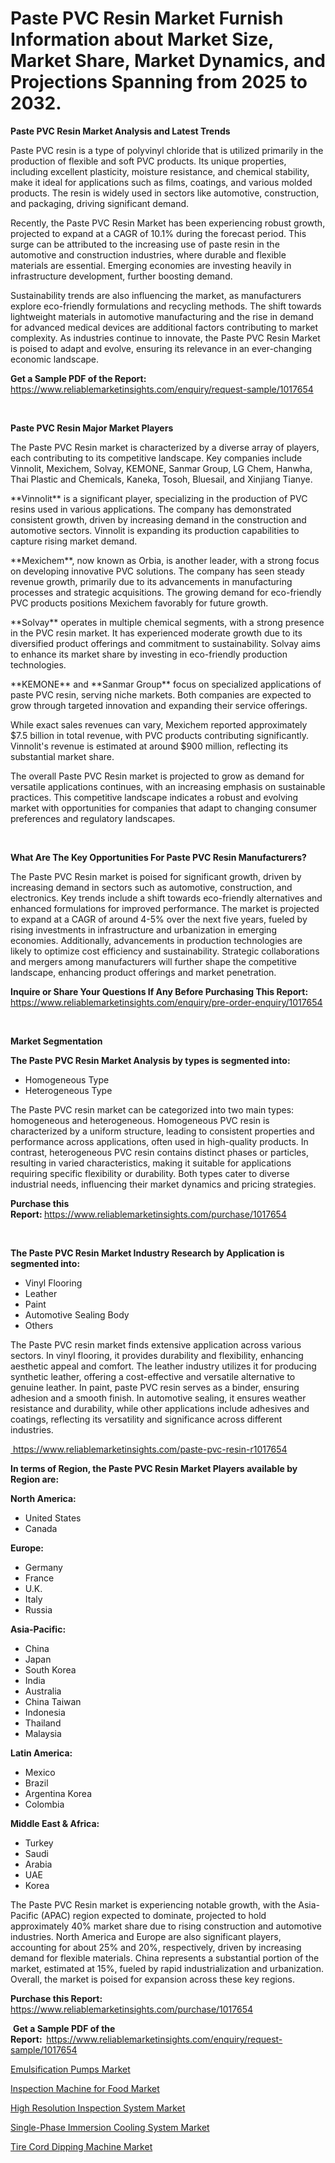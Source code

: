 <p><h1>Paste PVC Resin Market Furnish Information about Market Size, Market Share, Market Dynamics, and Projections Spanning from 2025 to 2032.</h1></p><p><strong>Paste PVC Resin Market Analysis and Latest Trends</strong></p>
<p><p>Paste PVC resin is a type of polyvinyl chloride that is utilized primarily in the production of flexible and soft PVC products. Its unique properties, including excellent plasticity, moisture resistance, and chemical stability, make it ideal for applications such as films, coatings, and various molded products. The resin is widely used in sectors like automotive, construction, and packaging, driving significant demand.</p><p>Recently, the Paste PVC Resin Market has been experiencing robust growth, projected to expand at a CAGR of 10.1% during the forecast period. This surge can be attributed to the increasing use of paste resin in the automotive and construction industries, where durable and flexible materials are essential. Emerging economies are investing heavily in infrastructure development, further boosting demand.</p><p>Sustainability trends are also influencing the market, as manufacturers explore eco-friendly formulations and recycling methods. The shift towards lightweight materials in automotive manufacturing and the rise in demand for advanced medical devices are additional factors contributing to market complexity. As industries continue to innovate, the Paste PVC Resin Market is poised to adapt and evolve, ensuring its relevance in an ever-changing economic landscape.</p></p>
<p><strong>Get a Sample PDF of the Report:&nbsp;</strong> <a href="https://www.reliablemarketinsights.com/enquiry/request-sample/1017654?utm_campaign=2956&utm_medium=2&utm_source=Github&utm_content=ia&utm_term=31032025&utm_id=paste-pvc-resin">https://www.reliablemarketinsights.com/enquiry/request-sample/1017654</a></p>
<p>&nbsp;</p>
<p><strong>Paste PVC Resin Major Market Players</strong></p>
<p><p>The Paste PVC Resin market is characterized by a diverse array of players, each contributing to its competitive landscape. Key companies include Vinnolit, Mexichem, Solvay, KEMONE, Sanmar Group, LG Chem, Hanwha, Thai Plastic and Chemicals, Kaneka, Tosoh, Bluesail, and Xinjiang Tianye.</p><p>**Vinnolit** is a significant player, specializing in the production of PVC resins used in various applications. The company has demonstrated consistent growth, driven by increasing demand in the construction and automotive sectors. Vinnolit is expanding its production capabilities to capture rising market demand.</p><p>**Mexichem**, now known as Orbia, is another leader, with a strong focus on developing innovative PVC solutions. The company has seen steady revenue growth, primarily due to its advancements in manufacturing processes and strategic acquisitions. The growing demand for eco-friendly PVC products positions Mexichem favorably for future growth.</p><p>**Solvay** operates in multiple chemical segments, with a strong presence in the PVC resin market. It has experienced moderate growth due to its diversified product offerings and commitment to sustainability. Solvay aims to enhance its market share by investing in eco-friendly production technologies.</p><p>**KEMONE** and **Sanmar Group** focus on specialized applications of paste PVC resin, serving niche markets. Both companies are expected to grow through targeted innovation and expanding their service offerings.</p><p>While exact sales revenues can vary, Mexichem reported approximately $7.5 billion in total revenue, with PVC products contributing significantly. Vinnolit's revenue is estimated at around $900 million, reflecting its substantial market share.</p><p>The overall Paste PVC Resin market is projected to grow as demand for versatile applications continues, with an increasing emphasis on sustainable practices. This competitive landscape indicates a robust and evolving market with opportunities for companies that adapt to changing consumer preferences and regulatory landscapes.</p></p>
<p>&nbsp;</p>
<p><strong>What Are The Key Opportunities For Paste PVC Resin Manufacturers?</strong></p>
<p><p>The Paste PVC Resin market is poised for significant growth, driven by increasing demand in sectors such as automotive, construction, and electronics. Key trends include a shift towards eco-friendly alternatives and enhanced formulations for improved performance. The market is projected to expand at a CAGR of around 4-5% over the next five years, fueled by rising investments in infrastructure and urbanization in emerging economies. Additionally, advancements in production technologies are likely to optimize cost efficiency and sustainability. Strategic collaborations and mergers among manufacturers will further shape the competitive landscape, enhancing product offerings and market penetration.</p></p>
<p><strong>Inquire or Share Your Questions If Any Before Purchasing This Report:</strong> <a href="https://www.reliablemarketinsights.com/enquiry/pre-order-enquiry/1017654?utm_campaign=2956&utm_medium=2&utm_source=Github&utm_content=ia&utm_term=31032025&utm_id=paste-pvc-resin">https://www.reliablemarketinsights.com/enquiry/pre-order-enquiry/1017654</a></p>
<p>&nbsp;</p>
<p><strong>Market Segmentation</strong></p>
<p><strong>The Paste PVC Resin Market Analysis by types is segmented into:</strong></p>
<p><ul><li>Homogeneous Type</li><li>Heterogeneous Type</li></ul></p>
<p><p>The Paste PVC resin market can be categorized into two main types: homogeneous and heterogeneous. Homogeneous PVC resin is characterized by a uniform structure, leading to consistent properties and performance across applications, often used in high-quality products. In contrast, heterogeneous PVC resin contains distinct phases or particles, resulting in varied characteristics, making it suitable for applications requiring specific flexibility or durability. Both types cater to diverse industrial needs, influencing their market dynamics and pricing strategies.</p></p>
<p><strong>Purchase this Report:&nbsp;</strong><a href="https://www.reliablemarketinsights.com/purchase/1017654?utm_campaign=2956&utm_medium=2&utm_source=Github&utm_content=ia&utm_term=31032025&utm_id=paste-pvc-resin">https://www.reliablemarketinsights.com/purchase/1017654</a></p>
<p>&nbsp;</p>
<p><strong>The Paste PVC Resin Market Industry Research by Application is segmented into:</strong></p>
<p><ul><li>Vinyl Flooring</li><li>Leather</li><li>Paint</li><li>Automotive Sealing Body</li><li>Others</li></ul></p>
<p><p>The Paste PVC resin market finds extensive application across various sectors. In vinyl flooring, it provides durability and flexibility, enhancing aesthetic appeal and comfort. The leather industry utilizes it for producing synthetic leather, offering a cost-effective and versatile alternative to genuine leather. In paint, paste PVC resin serves as a binder, ensuring adhesion and a smooth finish. In automotive sealing, it ensures weather resistance and durability, while other applications include adhesives and coatings, reflecting its versatility and significance across different industries.</p></p>
<p><a href="https://www.reliablemarketinsights.com/paste-pvc-resin-r1017654?utm_campaign=2956&utm_medium=2&utm_source=Github&utm_content=ia&utm_term=31032025&utm_id=paste-pvc-resin">&nbsp;https://www.reliablemarketinsights.com/paste-pvc-resin-r1017654</a></p>
<p><strong>In terms of Region, the Paste PVC Resin Market Players available by Region are:</strong></p>
<p>
    <p> <strong> North America: </strong>
        <ul>
            <li>United States</li>
            <li>Canada</li>
        </ul>
        </p> 
    <p> <strong> Europe: </strong>
        <ul>
            <li>Germany</li>
            <li>France</li>
            <li>U.K.</li>
            <li>Italy</li>
            <li>Russia</li>
        </ul>
        </p> 
    <p> <strong> Asia-Pacific: </strong>
        <ul>
            <li>China</li>
            <li>Japan</li>
            <li>South Korea</li>
            <li>India</li>
            <li>Australia</li>
            <li>China Taiwan</li>
            <li>Indonesia</li>
            <li>Thailand</li>
            <li>Malaysia</li>
        </ul>
        </p> 
    <p> <strong> Latin America: </strong>
        <ul>
            <li>Mexico</li>
            <li>Brazil</li>
            <li>Argentina Korea</li>
            <li>Colombia</li>
        </ul>
        </p> 
    <p> <strong> Middle East & Africa: </strong>
        <ul>
            <li>Turkey</li>
            <li>Saudi</li>
            <li>Arabia</li>
            <li>UAE</li>
            <li>Korea</li>
        </ul>
    </p>
    </p>
<p><p>The Paste PVC Resin market is experiencing notable growth, with the Asia-Pacific (APAC) region expected to dominate, projected to hold approximately 40% market share due to rising construction and automotive industries. North America and Europe are also significant players, accounting for about 25% and 20%, respectively, driven by increasing demand for flexible materials. China represents a substantial portion of the market, estimated at 15%, fueled by rapid industrialization and urbanization. Overall, the market is poised for expansion across these key regions.</p></p>
<p><strong>Purchase this Report: </strong><a href="https://www.reliablemarketinsights.com/purchase/1017654?utm_campaign=2956&utm_medium=2&utm_source=Github&utm_content=ia&utm_term=31032025&utm_id=paste-pvc-resin">https://www.reliablemarketinsights.com/purchase/1017654</a></p>
<p>&nbsp;<strong>Get a Sample PDF of the Report:&nbsp;&nbsp;</strong><a href="https://www.reliablemarketinsights.com/enquiry/request-sample/1017654?utm_campaign=2956&utm_medium=2&utm_source=Github&utm_content=ia&utm_term=31032025&utm_id=paste-pvc-resin">https://www.reliablemarketinsights.com/enquiry/request-sample/1017654</a></p>
<p><strong></strong></p>
<p><p><a href="https://www.linkedin.com/pulse/emulsification-pumps-market-trends-growth-outlook-2025-zxzoe?utm_campaign=2956&utm_medium=2&utm_source=Github&utm_content=ia&utm_term=31032025&utm_id=paste-pvc-resin">Emulsification Pumps Market</a></p><p><a href="https://www.linkedin.com/pulse/inspection-machine-food-market-overview-forecast-2025-8c2se?utm_campaign=2956&utm_medium=2&utm_source=Github&utm_content=ia&utm_term=31032025&utm_id=paste-pvc-resin">Inspection Machine for Food Market</a></p><p><a href="https://www.linkedin.com/pulse/high-resolution-inspection-system-market-maturity-analysis-kaube?utm_campaign=2956&utm_medium=2&utm_source=Github&utm_content=ia&utm_term=31032025&utm_id=paste-pvc-resin">High Resolution Inspection System Market</a></p><p><a href="https://www.linkedin.com/pulse/single-phase-immersion-cooling-system-industry-report-examines-e0yrc?utm_campaign=2956&utm_medium=2&utm_source=Github&utm_content=ia&utm_term=31032025&utm_id=paste-pvc-resin">Single-Phase Immersion Cooling System Market</a></p><p><a href="https://www.linkedin.com/pulse/market-growth-tire-cord-dipping-machine-sector-2025-2032-emerging-b9aac?utm_campaign=2956&utm_medium=2&utm_source=Github&utm_content=ia&utm_term=31032025&utm_id=paste-pvc-resin">Tire Cord Dipping Machine Market</a></p></p>